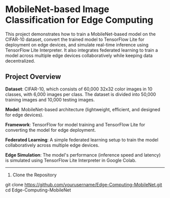 # MobileNet-based Image Classification for Edge Computing

This project demonstrates how to train a MobileNet-based model on the CIFAR-10 dataset, convert the trained model to TensorFlow Lite for deployment on edge devices, and simulate real-time inference using TensorFlow Lite Interpreter. It also integrates federated learning to train a model across multiple edge devices collaboratively while keeping data decentralized.

## Project Overview

**Dataset**: CIFAR-10, which consists of 60,000 32x32 color images in 10 classes, with 6,000 images per class. The dataset is divided into 50,000 training images and 10,000 testing images.

**Model**: MobileNet-based architecture (lightweight, efficient, and designed for edge devices).

**Framework**: TensorFlow for model training and TensorFlow Lite for converting the model for edge deployment.

**Federated Learning**: A simple federated learning setup to train the model collaboratively across multiple edge devices.

**Edge Simulation**: The model's performance (inference speed and latency) is simulated using TensorFlow Lite Interpreter in Google Colab.

---

1. Clone the Repository

git clone https://github.com/yourusername/Edge-Computing-MobileNet.git
cd Edge-Computing-MobileNet


